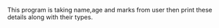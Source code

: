 This program is taking name,age and marks from user then print these details along with their types.
